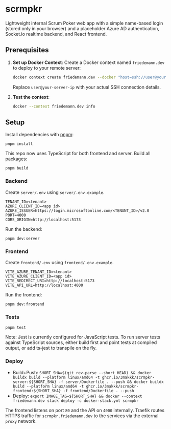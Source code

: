 # scrmpkr

Lightweight internal Scrum Poker web app with a simple name-based login (stored only in your browser) and a placeholder Azure AD authentication, Socket.io realtime backend, and React frontend.

## Prerequisites

1. **Set up Docker Context**: Create a Docker context named `friedemann.dev` to deploy to your remote server:

   ```bash
   docker context create friedemann.dev --docker "host=ssh://user@your-server-ip"
   ```

   Replace `user@your-server-ip` with your actual SSH connection details.

2. **Test the context**:
   ```bash
   docker --context friedemann.dev info
   ```

## Setup

Install dependencies with [pnpm](https://pnpm.io):

```
pnpm install
```

This repo now uses TypeScript for both frontend and server.
Build all packages:

```
pnpm build
```

### Backend

Create `server/.env` using `server/.env.example`.

```
TENANT_ID=<tenant>
AZURE_CLIENT_ID=<app id>
AZURE_ISSUER=https://login.microsoftonline.com/<TENANT_ID>/v2.0
PORT=4000
CORS_ORIGIN=http://localhost:5173
```

Run the backend:

```
pnpm dev:server
```

### Frontend

Create `frontend/.env` using `frontend/.env.example`.

```
VITE_AZURE_TENANT_ID=<tenant>
VITE_AZURE_CLIENT_ID=<app id>
VITE_REDIRECT_URI=http://localhost:5173
VITE_API_URL=http://localhost:4000
```

Run the frontend:

```
pnpm dev:frontend
```

### Tests

```
pnpm test
```

Note: Jest is currently configured for JavaScript tests. To run server tests against TypeScript sources, either build first and point tests at compiled output, or add ts-jest to transpile on the fly.

### Deploy

- Build+Push: `SHORT_SHA=$(git rev-parse --short HEAD) && docker buildx build --platform linux/amd64 -t ghcr.io/3makkk/scrmpkr-server:${SHORT_SHA} -f server/Dockerfile . --push && docker buildx build --platform linux/amd64 -t ghcr.io/3makkk/scrmpkr-frontend:${SHORT_SHA} -f frontend/Dockerfile . --push`
- Deploy: `export IMAGE_TAG=${SHORT_SHA} && docker --context friedemann.dev stack deploy -c docker-stack.yml scrmpkr`

The frontend listens on port `80` and the API on `4000` internally. Traefik routes HTTPS traffic for `scrmpkr.friedemann.dev` to the services via the external `proxy` network.
